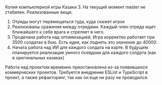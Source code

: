 Копия компьютерной игры Казаки 3. На текущий момент master не стабилен.
Реализованные вещи:
1) Отряды могут перемещаться туда, куда скажет игрок
2) Реализованы сражения между отрядами. Каждый член отряда ищет ближайшего к себе врага и стреляет в него.
3) Проделана работа над оптимизацией. Игра корректно работает при 3500 солдатах в бою. Есть идеи, как поднять это значение до 40000.
4) Начата работа над ИИ для каждого солдата на карте. В будущем планируется реализация умного псевдоии для каждого солдата (как в оригинальных казаках)

Работа над проектом временно приостановлена из-за появившихся коммерческих проектов. Требуется внедрение ESLint и TypeScript в проект, а также рефакторинг, так как он еще ни разу не проводился. 
